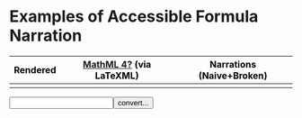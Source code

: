 # Examples of Accessible Formula Narration

<table style="color:black;">
  <thead>
    <tr>
      <th>Rendered</th>
      <th><a href='https://www.w3.org/community/mathml4/'>MathML 4?</a> (via LaTeXML)</th>
      <th>Narrations (Naive+Broken)</th>
    </tr>
  </thead>
  <tbody>
    <tr>
      <td> </td>
      <td> </td>
      <td> </td>
    </tr>
  </tbody>
</table>

<form><input id='freetex' name='formula' type='text'><input type="submit" value="convert..."></form>

<script src="/tiny-mathml-a11y-demo/LaTeXML-maybeMathjax.js"></script>
<link rel="stylesheet" title="Github Gist" href="https://highlightjs.org/static/demo/styles/github-gist.css">
<script src="https://code.jquery.com/jquery-3.5.1.min.js"></script>
<script src="https://cdnjs.cloudflare.com/ajax/libs/highlight.js/10.1.1/highlight.min.js"></script>
<script charset="UTF-8" src="https://cdnjs.cloudflare.com/ajax/libs/highlight.js/10.1.1/languages/xml.min.js"></script>
<script src="/tiny-mathml-a11y-demo/mini_narrate.js"></script>
<script src="/tiny-mathml-a11y-demo/a11y.js"></script>
